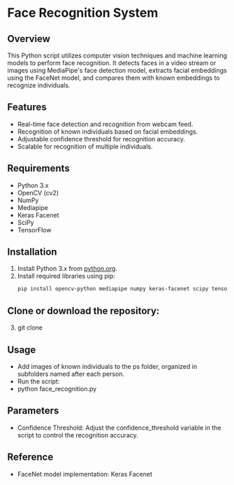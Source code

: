 # Face Recognition System

## Overview
This Python script utilizes computer vision techniques and machine learning models to perform face recognition. It detects faces in a video stream or images using MediaPipe's face detection model, extracts facial embeddings using the FaceNet model,  and compares them with known embeddings to recognize individuals.

## Features
- Real-time face detection and recognition from webcam feed.
- Recognition of known individuals based on facial embeddings.
- Adjustable confidence threshold for recognition accuracy.
- Scalable for recognition of multiple individuals.

## Requirements
- Python 3.x
- OpenCV (cv2)
- NumPy
- Mediapipe
- Keras Facenet
- SciPy
- TensorFlow

## Installation
1. Install Python 3.x from [python.org](https://www.python.org/).
2. Install required libraries using pip:
   ```bash
   pip install opencv-python mediapipe numpy keras-facenet scipy tensorflow

## Clone or download the repository:
3. git clone <repository-url>


## Usage
- Add images of known individuals to the ps folder, organized in subfolders named after each person.
- Run the script:
- python face_recognition.py

## Parameters
- Confidence Threshold: Adjust the confidence_threshold variable in the script to control the recognition accuracy.

## Reference
- FaceNet model implementation: Keras Facenet